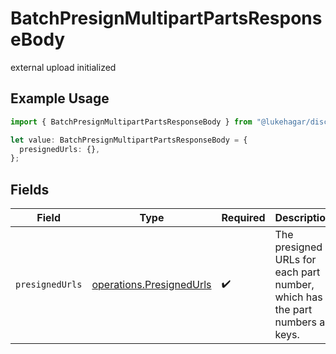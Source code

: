 # BatchPresignMultipartPartsResponseBody

external upload initialized

## Example Usage

```typescript
import { BatchPresignMultipartPartsResponseBody } from "@lukehagar/discoursejs/sdk/models/operations";

let value: BatchPresignMultipartPartsResponseBody = {
  presignedUrls: {},
};
```

## Fields

| Field                                                                                                                                                                                                                                                                                                                                       | Type                                                                                                                                                                                                                                                                                                                                        | Required                                                                                                                                                                                                                                                                                                                                    | Description                                                                                                                                                                                                                                                                                                                                 | Example                                                                                                                                                                                                                                                                                                                                     |
| ------------------------------------------------------------------------------------------------------------------------------------------------------------------------------------------------------------------------------------------------------------------------------------------------------------------------------------------- | ------------------------------------------------------------------------------------------------------------------------------------------------------------------------------------------------------------------------------------------------------------------------------------------------------------------------------------------- | ------------------------------------------------------------------------------------------------------------------------------------------------------------------------------------------------------------------------------------------------------------------------------------------------------------------------------------------- | ------------------------------------------------------------------------------------------------------------------------------------------------------------------------------------------------------------------------------------------------------------------------------------------------------------------------------------------- | ------------------------------------------------------------------------------------------------------------------------------------------------------------------------------------------------------------------------------------------------------------------------------------------------------------------------------------------- |
| `presignedUrls`                                                                                                                                                                                                                                                                                                                             | [operations.PresignedUrls](../../../sdk/models/operations/presignedurls.md)                                                                                                                                                                                                                                                                 | :heavy_check_mark:                                                                                                                                                                                                                                                                                                                          | The presigned URLs for each part number, which has the part numbers as keys.                                                                                                                                                                                                                                                                | {<br/>"1": "https://discourse-martin-uploads-test.s3.us-east-2.amazonaws.com/temp/uploads/default/123abc/123abc.jpg?partNumber=1\u0026uploadId=123456abcd\u0026X-Amz-Algorithm=AWS4-HMAC-SHA256\u0026X-Amz-Credential=test\u0026X-Amz-Date=20211222T012336Z\u0026X-Amz-Expires=600\u0026X-Amz-SignedHeaders=host\u0026X-Amz-Signature=abc123"<br/>} |